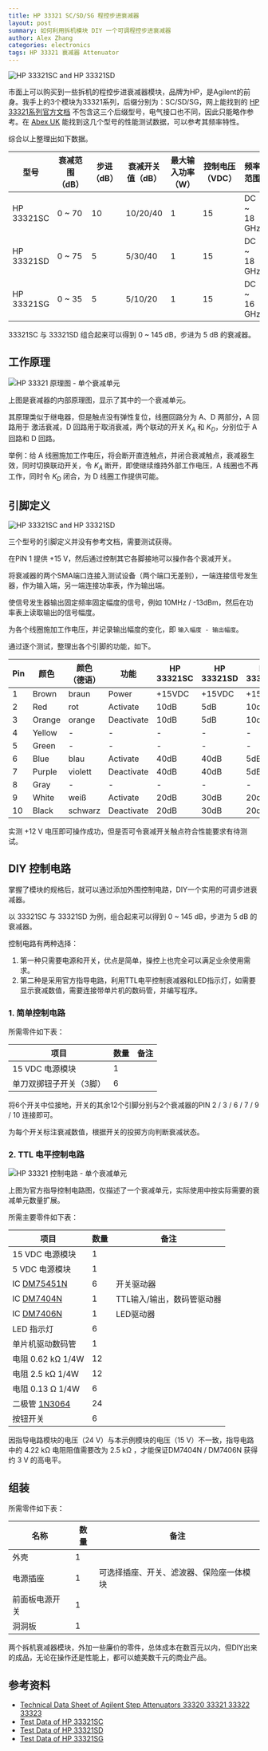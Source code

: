 ```yaml
---
title: HP 33321 SC/SD/SG 程控步进衰减器
layout: post
summary: 如何利用拆机模块 DIY 一个可调程控步进衰减器
author: Alex Zhang
categories: electronics
tags: HP 33321 衰减器 Attenuator
---
```


![HP 33321SC and HP 33321SD](/assets/images/posts/HP-33321-SC-and-SD-1.png)

市面上可以购买到一些拆机的程控步进衰减器模块，品牌为HP，是Agilent的前
身。我手上的3个模块为33321系列，后缀分别为：SC/SD/SG，网上能找到的
[HP 33321系列官方文档](http://literature.cdn.keysight.com/litweb/pdf/5959-7857.pdf)
不包含这三个后缀型号，电气接口也不同，因此只能略作参考。在
[Abex UK](https://www.abex.co.uk/) 能找到这几个型号的性能测试数据，可以参考其频率特性。

综合以上整理出如下数据。


| 型号       | 衰减范围（dB） | 步进（dB） | 衰减开关值（dB） | 最大输入功率（W） | 控制电压（VDC） | 频率范围    |
| ---------- | -------------- | ---------- | ---------------- | ----------------- | --------------- | ----------- |
| HP 33321SC | 0 ~ 70         | 10         | 10/20/40         | 1                 | 15              | DC ~ 18 GHz |
| HP 33321SD | 0 ~ 75         | 5          | 5/30/40          | 1                 | 15              | DC ~ 18 GHz |
| HP 33321SG | 0 ~ 35         | 5          | 5/10/20          | 1                 | 15              | DC ~ 16 GHz |


33321SC 与 33321SD 组合起来可以得到 0 ~ 145 dB，步进为 5 dB 的衰减器。



## 工作原理

![HP 33321 原理图 - 单个衰减单元](/assets/images/posts/HP-33321-principle.png)

上图是衰减器的内部原理图，显示了其中的一个衰减单元。

其原理类似于继电器，但是触点没有弹性复位，线圈回路分为 A、D 两部分，A 回路用于
激活衰减，D 回路用于取消衰减，两个联动的开关 $K_A$ 和 $K_D$，分别位于 A 回路和 D 
回路。

举例：给 A 线圈施加工作电压，将会断开直连触点，并闭合衰减触点，衰减器生效，同时切换联动开关，令 $K_A$ 断开，即使继续维持外部工作电压，A 线圈也不再工作，同时令 $K_D$ 闭合，为 D 线圈工作提供可能。



## 引脚定义

![HP 33321SC and HP 33321SD](/assets/images/posts/HP-33321-SC-and-SD-2.png)

三个型号的引脚定义并没有参考文档，需要测试获得。

在PIN 1 提供 +15 V，然后通过控制其它各脚接地可以操作各个衰减开关。

将衰减器的两个SMA端口连接入测试设备（两个端口无差别），一端连接信号发生器，作为输入端，另一端连接功率表，作为输出端。

使信号发生器输出固定频率固定幅度的信号，例如 10MHz / -13dBm，然后在功率表上读取输出的信号幅度。

为各个线圈施加工作电压，并记录输出幅度的变化，即 `输入幅度 - 输出幅度`。

通过逐个测试，整理出各个引脚的功能，如下。

| Pin  | 颜色   | 颜色（德语） | 功能       | HP 33321SC | HP 33321SD | HP 33321SG |
| ---- | ------ | ------------ | ---------- | ---------- | ---------- | ---------- |
| 1    | Brown  | braun        | Power      | +15VDC     | +15VDC     | +15VDC     |
| 2    | Red    | rot          | Activate   | 10dB       | 5dB        | 10dB       |
| 3    | Orange | orange       | Deactivate | 10dB       | 5dB        | 10dB       |
| 4    | Yellow | -            | -          | -          | -          | -          |
| 5    | Green  | -            | -          | -          | -          | -          |
| 6    | Blue   | blau         | Activate   | 40dB       | 40dB       | 5dB        |
| 7    | Purple | violett      | Deactivate | 40dB       | 40dB       | 5dB        |
| 8    | Gray   | -            | -          | -          | -          | -          |
| 9    | White  | weiß         | Activate   | 20dB       | 30dB       | 20dB       |
| 10   | Black  | schwarz      | Deactivate | 20dB       | 30dB       | 20dB       |


实测 +12 V 电压即可操作成功，但是否可令衰减开关触点符合性能要求有待测试。



## DIY 控制电路

掌握了模块的规格后，就可以通过添加外围控制电路，DIY一个实用的可调步进衰减器。

以 33321SC 与 33321SD 为例，组合起来可以得到 0 ~ 145 dB，步进为 5 dB 的衰减器。

控制电路有两种选择：

1. 第一种只需要电源和开关，优点是简单，操控上也完全可以满足业余使用需求。
2. 第二种是采用官方指导电路，利用TTL电平控制衰减器和LED指示灯，如需要显示衰减数值，需要连接带单片机的数码管，并编写程序。



### 1. 简单控制电路

所需零件如下表：

| 项目            | 数量 | 备注 |
| --------------- | ---- | ---- |
| 15 VDC 电源模块 | 1    |      |
| 单刀双掷钮子开关（3脚） | 6    |      |


将6个开关中位接地，开关的其余12个引脚分别与2个衰减器的PIN 2 / 3 / 6 / 7 / 9 / 10 连接即可。

为每个开关标注衰减数值，根据开关的投掷方向判断衰减状态。



### 2. TTL 电平控制电路

![HP 33321 控制电路 - 单个衰减单元](/assets/images/posts/HP-33321-control-circuit.png)

上图为官方指导控制电路图，仅描述了一个衰减单元，实际使用中按实际需要的衰减单元数量扩展。

所需主要零件如下表：

| 项目             | 数量 | 备注                       |
| ---------------- | ---- | -------------------------- |
| 15 VDC 电源模块  | 1    |                            |
| 5 VDC 电源模块   | 1    |                            |
| IC [DM75451N](https://pdf1.alldatasheet.com/datasheet-pdf/view/8468/NSC/DS75451N.html) | 6    | 开关驱动器                 |
| IC [DM7404N](https://pdf1.alldatasheet.com/datasheet-pdf/view/50891/FAIRCHILD/DM7406N.html) | 1    | TTL输入/输出，数码管驱动器 |
| IC [DM7406N]() | 1    | LED驱动器                  |
| LED 指示灯        | 6    |                   |
| 单片机驱动数码管 | 1    |                            |
| 电阻 0.62 kΩ  1/4W | 12 |  |
| 电阻 2.5 kΩ  1/4W | 12 |  |
| 电阻 0.13 Ω 1/4W | 6 |  |
| 二极管 [1N3064](https://datasheetspdf.com/pdf/1126123/FairchildSemiconductor/1N3064/1) | 24 |  |
| 按钮开关         | 6    |                            |


因指导电路模块的电压（24 V）与本示例模块的电压（15 V）不一致，指导电路中的 4.22 kΩ 电阻阻值需要改为 2.5 kΩ ，才能保证DM7404N / DM7406N 获得约 3 V 的高电平。


## 组装

所需零件如下表：

| 名称           | 数量 | 备注                                     |
| -------------- | ---- | ---------------------------------------- |
| 外壳           | 1 |                                          |
| 电源插座       | 1 | 可选择插座、开关、滤波器、保险座一体模块 |
| 前面板电源开关 | 1 |                                          |
| 洞洞板         | 1 |                                          |

两个拆机衰减器模块，外加一些廉价的零件，总体成本在数百元以内，但DIY出来的成品，无论在操作还是性能上，都可以媲美数千元的商业产品。



## 参考资料

* [Technical Data Sheet of Agilent Step Attenuators 33320 33321 33322 33323](http://literature.cdn.keysight.com/litweb/pdf/5959-7857.pdf)
* [Test Data of HP 33321SC](https://www.abex.co.uk/esales/microwave/hp/attenuator-step/33321sc/2831a03760_s02466/index.php)
* [Test Data of HP 33321SD](https://www.abex.co.uk/esales/microwave/hp/attenuator-step/33321sd/3248a00445/index.php)
* [Test Data of HP 33321SG](https://www.abex.co.uk/esales/microwave/hp/attenuator-step/33321sg/3228a00101/index.php)

